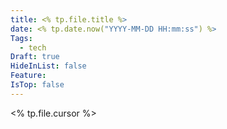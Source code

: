 ```yaml
---
title: <% tp.file.title %>
date: <% tp.date.now("YYYY-MM-DD HH:mm:ss") %>
Tags:
  - tech
Draft: true
HideInList: false
Feature: 
IsTop: false
---
```




<% tp.file.cursor %>






